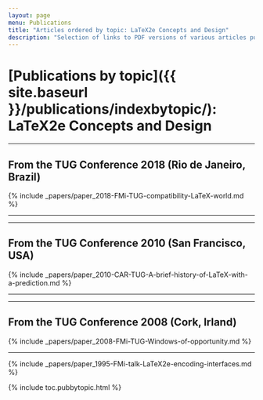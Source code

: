```yaml
---
layout: page
menu: Publications
title: "Articles ordered by topic: LaTeX2e Concepts and Design"
description: "Selection of links to PDF versions of various articles published by the LaTeX3 project and links to videos of their conference presentations ordered by major topics."
---
```


# [Publications by topic]({{ site.baseurl }}/publications/indexbytopic/): LaTeX2e Concepts and Design



<hr class="conference-start">

## From the TUG Conference 2018 (Rio de Janeiro, Brazil)
{% include _papers/paper_2018-FMi-TUG-compatibility-LaTeX-world.md %}

<hr class="conference-end">



<hr class="conference-start">

## From the TUG Conference 2010  (San Francisco, USA)

{% include _papers/paper_2010-CAR-TUG-A-brief-history-of-LaTeX-with-a-prediction.md %}

<hr class="conference-end">


<hr class="conference-start">

## From the TUG Conference 2008  (Cork, Irland)

{% include _papers/paper_2008-FMi-TUG-Windows-of-opportunity.md %}

<hr class="conference-end">


{% include _papers/paper_1995-FMi-talk-LaTeX2e-encoding-interfaces.md %}


<div class="row">{% include toc.pubbytopic.html %}</div>
<div id="div_vgwpixel"></div>
